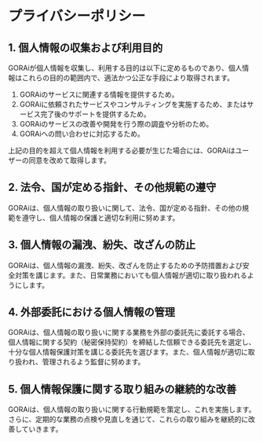 # プライバシーポリシー

## 1. 個人情報の収集および利用目的

GORAiが個人情報を収集し、利用する目的は以下に定めるものであり、個人情報はこれらの目的の範囲内で、適法かつ公正な手段により取得されます。

1. GORAiのサービスに関連する情報を提供するため。
2. GORAiに依頼されたサービスやコンサルティングを実施するため、またはサービス完了後のサポートを提供するため。
3. GORAiのサービスの改善や開発を行う際の調査や分析のため。
4. GORAiへの問い合わせに対応するため。

上記の目的を超えて個人情報を利用する必要が生じた場合には、GORAiはユーザーの同意を改めて取得します。

## 2. 法令、国が定める指針、その他規範の遵守

GORAiは、個人情報の取り扱いに関して、法令、国が定める指針、その他の規範を遵守し、個人情報の保護と適切な利用に努めます。

## 3. 個人情報の漏洩、紛失、改ざんの防止

GORAiは、個人情報の漏洩、紛失、改ざんを防止するための予防措置および安全対策を講じます。また、日常業務においても個人情報が適切に取り扱われるようにします。

## 4. 外部委託における個人情報の管理

GORAiは、個人情報の取り扱いに関する業務を外部の委託先に委託する場合、個人情報に関する契約（秘密保持契約）を締結した信頼できる委託先を選定し、十分な個人情報保護対策を講じる委託先を選びます。また、個人情報が適切に取り扱われ、管理されるよう監督に努めます。

## 5. 個人情報保護に関する取り組みの継続的な改善

GORAiは、個人情報の取り扱いに関する行動規範を策定し、これを実施します。さらに、定期的な業務の点検や見直しを通じて、これらの取り組みを継続的に改善していきます。